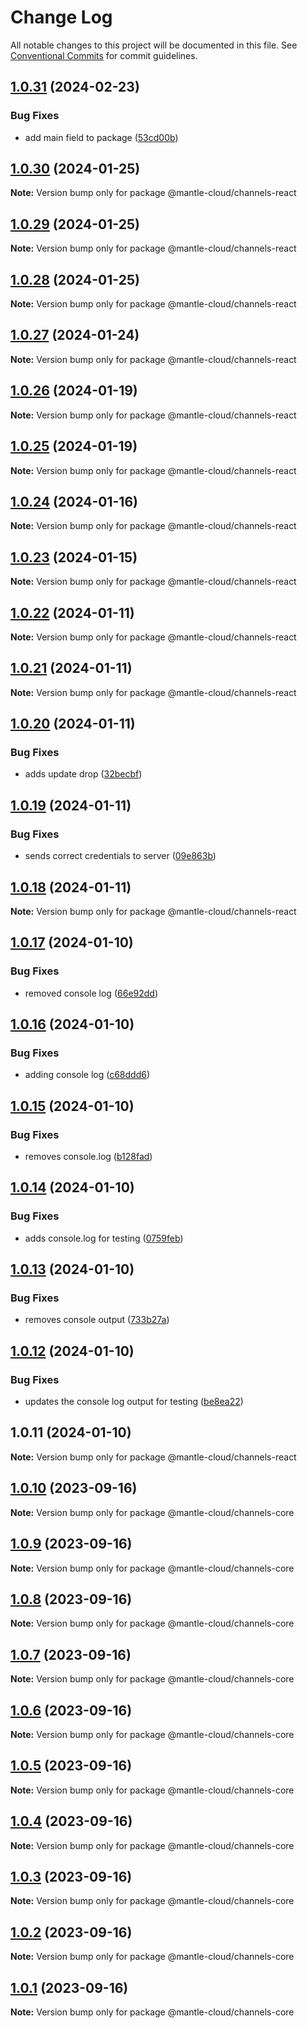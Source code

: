 # Change Log

All notable changes to this project will be documented in this file.
See [Conventional Commits](https://conventionalcommits.org) for commit guidelines.

## [1.0.31](https://github.com/mantle-cloud/mantle-js-sdk/compare/@mantle-cloud/channels-react@1.0.30...@mantle-cloud/channels-react@1.0.31) (2024-02-23)


### Bug Fixes

* add main field to package ([53cd00b](https://github.com/mantle-cloud/mantle-js-sdk/commit/53cd00bf73aa532907451cc94bd981e7ef2b444a))





## [1.0.30](https://github.com/mantle-cloud/mantle-js-sdk/compare/@mantle-cloud/channels-react@1.0.29...@mantle-cloud/channels-react@1.0.30) (2024-01-25)

**Note:** Version bump only for package @mantle-cloud/channels-react





## [1.0.29](https://github.com/mantle-cloud/mantle-js-sdk/compare/@mantle-cloud/channels-react@1.0.28...@mantle-cloud/channels-react@1.0.29) (2024-01-25)

**Note:** Version bump only for package @mantle-cloud/channels-react





## [1.0.28](https://github.com/mantle-cloud/mantle-js-sdk/compare/@mantle-cloud/channels-react@1.0.26...@mantle-cloud/channels-react@1.0.28) (2024-01-25)

**Note:** Version bump only for package @mantle-cloud/channels-react





## [1.0.27](https://github.com/mantle-cloud/mantle-js-sdk/compare/@mantle-cloud/channels-react@1.0.26...@mantle-cloud/channels-react@1.0.27) (2024-01-24)

**Note:** Version bump only for package @mantle-cloud/channels-react





## [1.0.26](https://github.com/mantle-cloud/mantle-js-sdk/compare/@mantle-cloud/channels-react@1.0.25...@mantle-cloud/channels-react@1.0.26) (2024-01-19)

**Note:** Version bump only for package @mantle-cloud/channels-react





## [1.0.25](https://github.com/mantle-cloud/mantle-js-sdk/compare/@mantle-cloud/channels-react@1.0.24...@mantle-cloud/channels-react@1.0.25) (2024-01-19)

**Note:** Version bump only for package @mantle-cloud/channels-react





## [1.0.24](https://github.com/mantle-cloud/mantle-js-sdk/compare/@mantle-cloud/channels-react@1.0.23...@mantle-cloud/channels-react@1.0.24) (2024-01-16)

**Note:** Version bump only for package @mantle-cloud/channels-react





## [1.0.23](https://github.com/mantle-cloud/mantle-js-sdk/compare/@mantle-cloud/channels-react@1.0.22...@mantle-cloud/channels-react@1.0.23) (2024-01-15)

**Note:** Version bump only for package @mantle-cloud/channels-react





## [1.0.22](https://github.com/mantle-cloud/mantle-js-sdk/compare/@mantle-cloud/channels-react@1.0.21...@mantle-cloud/channels-react@1.0.22) (2024-01-11)

**Note:** Version bump only for package @mantle-cloud/channels-react





## [1.0.21](https://github.com/mantle-cloud/mantle-js-sdk/compare/@mantle-cloud/channels-react@1.0.20...@mantle-cloud/channels-react@1.0.21) (2024-01-11)

**Note:** Version bump only for package @mantle-cloud/channels-react





## [1.0.20](https://github.com/mantle-cloud/mantle-js-sdk/compare/@mantle-cloud/channels-react@1.0.19...@mantle-cloud/channels-react@1.0.20) (2024-01-11)


### Bug Fixes

* adds update drop ([32becbf](https://github.com/mantle-cloud/mantle-js-sdk/commit/32becbffc3e6dfc5477c6be8c373ee4a3de2087b))





## [1.0.19](https://github.com/mantle-cloud/mantle-js-sdk/compare/@mantle-cloud/channels-react@1.0.18...@mantle-cloud/channels-react@1.0.19) (2024-01-11)


### Bug Fixes

* sends correct credentials to server ([09e863b](https://github.com/mantle-cloud/mantle-js-sdk/commit/09e863bc9966613596924f5959a1c017d92439ee))





## [1.0.18](https://github.com/mantle-cloud/mantle-js-sdk/compare/@mantle-cloud/channels-react@1.0.17...@mantle-cloud/channels-react@1.0.18) (2024-01-11)

**Note:** Version bump only for package @mantle-cloud/channels-react





## [1.0.17](https://github.com/mantle-cloud/mantle-js-sdk/compare/@mantle-cloud/channels-react@1.0.16...@mantle-cloud/channels-react@1.0.17) (2024-01-10)


### Bug Fixes

* removed console log ([66e92dd](https://github.com/mantle-cloud/mantle-js-sdk/commit/66e92dd3c142f7afc0747dca43cc45c84de27290))





## [1.0.16](https://github.com/mantle-cloud/mantle-js-sdk/compare/@mantle-cloud/channels-react@1.0.15...@mantle-cloud/channels-react@1.0.16) (2024-01-10)


### Bug Fixes

* adding console log ([c68ddd6](https://github.com/mantle-cloud/mantle-js-sdk/commit/c68ddd63f6977ed3a966933e97cd7554f2f812bd))





## [1.0.15](https://github.com/mantle-cloud/mantle-js-sdk/compare/@mantle-cloud/channels-react@1.0.14...@mantle-cloud/channels-react@1.0.15) (2024-01-10)


### Bug Fixes

* removes console.log ([b128fad](https://github.com/mantle-cloud/mantle-js-sdk/commit/b128fad54c61c8945f16517ac63395fec7fc298a))





## [1.0.14](https://github.com/mantle-cloud/mantle-js-sdk/compare/@mantle-cloud/channels-react@1.0.13...@mantle-cloud/channels-react@1.0.14) (2024-01-10)


### Bug Fixes

* adds console.log for testing ([0759feb](https://github.com/mantle-cloud/mantle-js-sdk/commit/0759feb05cefbd5000bf947e7f55e3aa97c20bbf))





## [1.0.13](https://github.com/mantle-cloud/mantle-js-sdk/compare/@mantle-cloud/channels-react@1.0.12...@mantle-cloud/channels-react@1.0.13) (2024-01-10)


### Bug Fixes

* removes console output ([733b27a](https://github.com/mantle-cloud/mantle-js-sdk/commit/733b27a8d20b8215914d46261e64e0d1ec2198d6))





## [1.0.12](https://github.com/mantle-cloud/mantle-js-sdk/compare/@mantle-cloud/channels-react@1.0.11...@mantle-cloud/channels-react@1.0.12) (2024-01-10)


### Bug Fixes

* updates the console log output for testing ([be8ea22](https://github.com/mantle-cloud/mantle-js-sdk/commit/be8ea22362a17e53e4bb0a24f3da649f80252b2a))





## 1.0.11 (2024-01-10)

**Note:** Version bump only for package @mantle-cloud/channels-react





## [1.0.10](https://github.com/mantle-cloud/mantle-js-sdk/compare/@mantle-cloud/channels-core@1.0.9...@mantle-cloud/channels-core@1.0.10) (2023-09-16)

**Note:** Version bump only for package @mantle-cloud/channels-core





## [1.0.9](https://github.com/mantle-cloud/mantle-js-sdk/compare/@mantle-cloud/channels-core@1.0.8...@mantle-cloud/channels-core@1.0.9) (2023-09-16)

**Note:** Version bump only for package @mantle-cloud/channels-core





## [1.0.8](https://github.com/mantle-cloud/mantle-js-sdk/compare/@mantle-cloud/channels-core@1.0.7...@mantle-cloud/channels-core@1.0.8) (2023-09-16)

**Note:** Version bump only for package @mantle-cloud/channels-core





## [1.0.7](https://github.com/mantle-cloud/mantle-js-sdk/compare/@mantle-cloud/channels-core@1.0.6...@mantle-cloud/channels-core@1.0.7) (2023-09-16)

**Note:** Version bump only for package @mantle-cloud/channels-core





## [1.0.6](https://github.com/mantle-cloud/mantle-js-sdk/compare/@mantle-cloud/channels-core@1.0.5...@mantle-cloud/channels-core@1.0.6) (2023-09-16)

**Note:** Version bump only for package @mantle-cloud/channels-core





## [1.0.5](https://github.com/mantle-cloud/mantle-js-sdk/compare/@mantle-cloud/channels-core@1.0.4...@mantle-cloud/channels-core@1.0.5) (2023-09-16)

**Note:** Version bump only for package @mantle-cloud/channels-core





## [1.0.4](https://github.com/mantle-cloud/mantle-js-sdk/compare/@mantle-cloud/channels-core@1.0.3...@mantle-cloud/channels-core@1.0.4) (2023-09-16)

**Note:** Version bump only for package @mantle-cloud/channels-core





## [1.0.3](https://github.com/mantle-cloud/mantle-js-sdk/compare/@mantle-cloud/channels-core@1.0.2...@mantle-cloud/channels-core@1.0.3) (2023-09-16)

**Note:** Version bump only for package @mantle-cloud/channels-core





## [1.0.2](https://github.com/mantle-cloud/mantle-js-sdk/compare/@mantle-cloud/channels-core@1.0.1...@mantle-cloud/channels-core@1.0.2) (2023-09-16)

**Note:** Version bump only for package @mantle-cloud/channels-core





## [1.0.1](https://github.com/mantle-cloud/mantle-js-sdk/compare/@mantle-cloud/channels-core@1.1.0...@mantle-cloud/channels-core@1.0.1) (2023-09-16)

**Note:** Version bump only for package @mantle-cloud/channels-core
